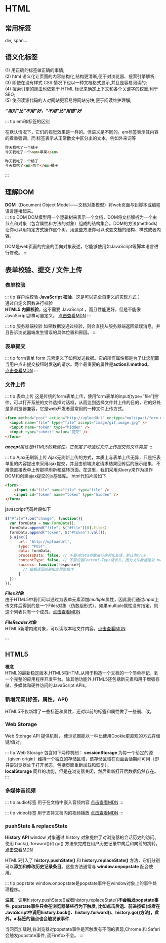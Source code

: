 <!--
 * @Author: your name
 * @Date: 2021-07-14 09:48:07
 * @LastEditTime: 2022-08-26 10:01:38
 * @LastEditors: Please set LastEditors
 * @Description: In User Settings Edit
 * @FilePath: /my-training-doc/docs/html-css/html.md
-->
# HTML

## 常用标签
div, span...
## 语义化标签
(1) 用正确的标签做正确的事情;  
(2) html 语义化让页面的内容结构化,结构更清晰,便于对浏览器、搜索引擎解析;  
(3) 即使在没有样式 CSS 情况下也以一种文档格式显示,并且是容易阅读的;  
(4) 搜索引擎的爬虫也依赖于 HTML 标记来确定上下文和各个关键字的权重,利于SEO;  
(5) 使阅读源代码的人对网站更容易将网站分块,便于阅读维护理解;  

***“用对”比“不用”好，“不用”比“用错”好***

::: tip em和i标签的区别

在默认情况下，它们的视觉效果是一样的。但语义是不同的。em标签表示其内容的着重强调，而i标签表示从正常散文中区分出的文本，例如外来词等
``` html
昨天我吃了一个橘子
今天我吃了一个<em>苹果</em>
```
``` html
昨天我吃了一个橘子
今天我吃了<em>两个</em>橘子
```

:::
## 理解DOM
**DOM**（Document Object Model——文档对象模型）将web页面与到脚本或编程语言连接起来。  
::: tip DOM
DOM模型用一个逻辑树来表示一个文档，DOM将文档解析为一个由节点和对象（包含属性和方法的对象）组成的结构集合。DOM的方法(methods)让你可以用特定方式操作这个树，用这些方法你可以改变文档的结构、样式或者内容。  

DOM是web页面的完全的面向对象表述，它能够使用如JavaScript等脚本语言进行修改。
:::
## 表单校验、提交 / 文件上传
### 表单校验
::: tip 客户端校验
**JavaScript 校验**，这是可以完全自定义的实现方式；  
通过自定义函数进行校验  
**HTML5 内置校验**，这不需要 JavaScript ，而且性能更好，但是不能像JavaScript那样可自定义。
[点击查看MDN](https://developer.mozilla.org/zh-CN/docs/orphaned/Web/Guide/HTML/HTML5/Constraint_validation)
:::

::: tip 服务器端校验
如果数据没通过校验，则会直接从服务器端返回错误消息，并且告诉浏览器端发生错误的具体位置和原因。
:::
### 表单提交
::: tip form表单
form 元素定义了如何发送数据。它的所有属性都是为了让您配置当用户点击提交按钮时发送的请求。两个最重要的属性是**action**和**method**。  
[点击查看MDN](https://developer.mozilla.org/zh-CN/docs/Learn/Forms/Sending_and_retrieving_form_data)
:::

### 文件上传
::: tip 表单上传
这是传统的form表单上传，使用form表单的input[type=”file”]控件，可以打开系统的文件选择对话框，从而达到选择文件并上传的目的，它的好处是多浏览器兼容，它是web开发者最常用的一种文件上传方式。
```html
<form method="post" action="http://uploadUrl" enctype="multipart/form-data">
  <input name="file" type="file" accept="image/gif,image.jpg" />
  <input name="token" type="hidden" />
  <input type="submit" value="提交" />
</form>
```
***accept**属性是HTML5的新属性，它规定了可通过文件上传提交的文件类型*
:::

::: tip Ajax无刷新上传
Ajax无刷新上传的方式，本质上与表单上传无异，只是把表单里的内容提出来采用ajax提交，并且由前端决定请求结果回传后的展示结果，不用像直接表单上传那样刷新和跳转页面。在这里，我们采用jQuery来作为操作DOM和创建ajax提交的js基础库。
html代码片段如下
```html
<form>
    <input id="file" name="file" type="file" />
    <input id="token" name="token" type="hidden" />
</form>
```
javascript代码片段如下
```javascript
$("#file").on("change", function(){
  var formData = new FormData();
  formData.append("file", $("#file")[0].files);
  formData.append("token", $("#token").val());
  $.ajax({
      url: "http://uploadUrl",
      type: "POST",
      data: formData,
      processData: false, // 不要对data参数进行序列化处理，默认为true 
      contentType: false, // 不要设置Content-Type请求头，因为文件数据是以 multipart/form-data 来编码
      success: function(response){
        // 根据返回结果指定界面操作
      }
  });
});
```
***Files对象***  
由于HTML5中我们可以通过为表单元素添加*multiple*属性，因此我们通过*input*上传文件后得到的是一个Files对象（伪数组形式）。如果multiple属性没有指定，则这个列表只有一个成员。[点击查看MDN](https://developer.mozilla.org/zh-CN/docs/Web/HTML/Element/Input/file)

***FileReader对象***  
HTML5新增内建对象，可以读取本地文件内容。[点击查看MDN](https://developer.mozilla.org/zh-CN/docs/Web/API/FileReader)

:::

## HTML5
**概念**  
HTML的最新稳定版本,HTML5将HTML从用于构造一个文档的一个简单标记，到一个完整的应用程序开发平台。除其他功能外,HTML5还包括新元素和用于增强存储、多媒体和硬件访问的JavaScript APIs。

### 新增元素(标签，属性，API)
HTML5不仅新增了一些标签和属性，还对以前的标签和属性做了一些删、改。
### Web Storage
Web Storage API 提供机制， 使浏览器能以一种比使用Cookie更直观的方式存储键/值对。  

::: tip Web Storage 包含如下两种机制：
**sessionStorage** 为每一个给定的源（given origin）维持一个独立的存储区域，该存储区域在页面会话期间可用（即只要浏览器处于打开状态，包括页面重新加载和恢复）。  
**localStorage** 同样的功能，但是在浏览器关闭，然后重新打开后数据仍然存在。
:::
### 多媒体音视频
::: tip audio标签
用于在文档中嵌入音频内容 [点击查看MDN](https://developer.mozilla.org/zh-CN/docs/Web/HTML/Element/audio)
:::

::: tip video标签
用于支持文档内的视频播放 [点击查看MDN](https://developer.mozilla.org/zh-CN/docs/Web/HTML/Element/video)
:::

### pushState & replaceState
**History API** window 对象通过 history 对象提供了对浏览器的会话历史的访问。使用 back(),  forward()和  go() 方法来完成在用户历史记录中向后和向前的跳转。[点击查看MDN](https://developer.mozilla.org/zh-CN/docs/Web/API/History_API)  

HTML5引入了 **history.pushState()** 和 **history.replaceState()** 方法，它们分别可以**添加和修改历史记录条目**。这些方法通常与 **window.onpopstate** 配合使用。

::: tip popstate
window.onpopstate是popstate事件在window对象上的事件处理程序。  

**注意**：调用history.pushState()或者history.replaceState()**不会触发popstate事件**. **popstate事件只会在浏览器某些行为下触发, 比如点击后退、前进按钮(或者在JavaScript中调用history.back()、history.forward()、history.go()方法)，此外，a 标签的锚点也会触发该事件.**

当网页加载时,各浏览器对popstate事件是否触发有不同的表现,Chrome 和 Safari会触发popstate事件, 而Firefox不会。
:::





